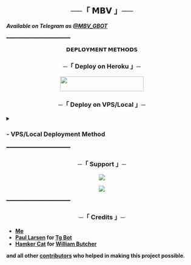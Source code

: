 <h2 align="center">
    ──「 𝗠𝗕𝗩 」──
</h2>

**_Available on Telegram as [@MBV_GBOT](https://t.me/MBV_GBOT)_**


━━━━━━━━━━━━━━━━━━━━

<p align="center">
<b>𝗗𝗘𝗣𝗟𝗢𝗬𝗠𝗘𝗡𝗧 𝗠𝗘𝗧𝗛𝗢𝗗𝗦</b>
</p>

<h3 align="center">
    ─「 Deploy on Heroku 」─
</h3>

<p align="center"><a href="https://dashboard.heroku.com/new?template=https://github.com/FantasticSukhi/MBVRONOT"> <img src="https://img.shields.io/badge/Deploy%20On%20Heroku-black?style=for-the-badge&logo=heroku" width="220" height="38.45"/></a></p>


<h3 align="center">
    ─「 Deploy on VPS/Local 」─
</h3>

<details>
<summary><h3>
- <b>VPS/Local Deployment Method</b>
</h3></summary>

- Get your [Necessary Variables](https://github.com/FantasticSukhi/MBVROBOT/blob/master/FallenRobot/config.py)
- Upgrade and Update by :
`sudo apt-get update && sudo apt-get upgrade -y`
- Install required packages by :
`sudo apt-get install python3-pip -y`
- Install pip by :
`sudo pip3 install -U pip`
- Clone the repository by :
`git clone https://github.com/FantasticSukhi/MBVROBOT && cd MBVROBOT`
- Install/Upgrade setuptools by :
`pip3 install --upgrade pip setuptools`
- Install requirements by :
`pip3 install -U -r requirements.txt`
- Fill your variables in config by :
`vi FallenRobot/config.py`

Press `I` on the keyboard for editing config

Press `Ctrl+C` when you're done with editing config and `:wq` to save the config
- Install tmux to keep running your bot when you close the terminal by :
`sudo apt install tmux && tmux`
- Finally run the bot by :
`python3 -m FallenRobot`
- For getting out from tmux session

Press `Ctrl+b` and then `d`

<p align="center">
  <img src="https://graph.org/file/4e2bc734e411e2060cb12.png">
</p>

</details>
━━━━━━━━━━━━━━━━━━━━

<h3 align="center">
    ─「 Support 」─
</h3>

<p align="center">
<a href="https://telegram.me/MBV_CHATS"><img src="https://img.shields.io/badge/-Support%20Group-blue.svg?style=for-the-badge&logo=Telegram"></a>
</p>
<p align="center">
<a href="https://telegram.me/MBV_NETWORK"><img src="https://img.shields.io/badge/-Support%20Channel-blue.svg?style=for-the-badge&logo=Telegram"></a>
</p>

━━━━━━━━━━━━━━━━━━━━

<h3 align="center">
    ─「 Credits 」─
</h3>

- <b>[Me](https://github.com/FantasticSukhi)</b>
- <b>[Paul Larsen](https://github.com/PaulSonOfLars) for [Tg Bot](https://github.com/PaulSonOfLars/tgbot)</b>
- <b>[Hamker Cat](https://github.com/TheHamkerCat) for [William Butcher](https://github.com/TheHamkerCat/WilliamButcherBot)</b>
 
<b>and all other [contributors](https://github.com/FantasticSukhi/MBVROBOT/graphs/contributors) who helped in making this project possible.</b>
